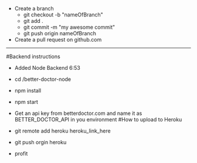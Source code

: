 + Create a branch
    + git checkout -b "nameOfBranch"
    + git add .
    + git commit -m "my awesome commit"
    + git push origin nameOfBranch
+ Create a pull request on github.com
--------------------------------------------------------------



#Backend instructions
+ Added Node Backend 6:53
+ cd  /better-doctor-node
+ npm install
+ npm start
+ Get an api key from betterdoctor.com and name it as BETTER_DOCTOR_API in you environment
#How to upload to Heroku

+ git remote add heroku heroku_link_here
+ git push orgin heroku
+ profit
